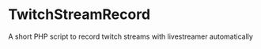 TwitchStreamRecord
==================

A short PHP script to record twitch streams with livestreamer automatically
